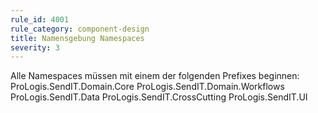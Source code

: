 ```yaml
---
rule_id: 4001
rule_category: component-design
title: Namensgebung Namespaces
severity: 3
---
```

Alle Namespaces müssen mit einem der folgenden Prefixes beginnen:
ProLogis.SendIT.Domain.Core
ProLogis.SendIT.Domain.Workflows
ProLogis.SendIT.Data
ProLogis.SendIT.CrossCutting
ProLogis.SendIT.UI


